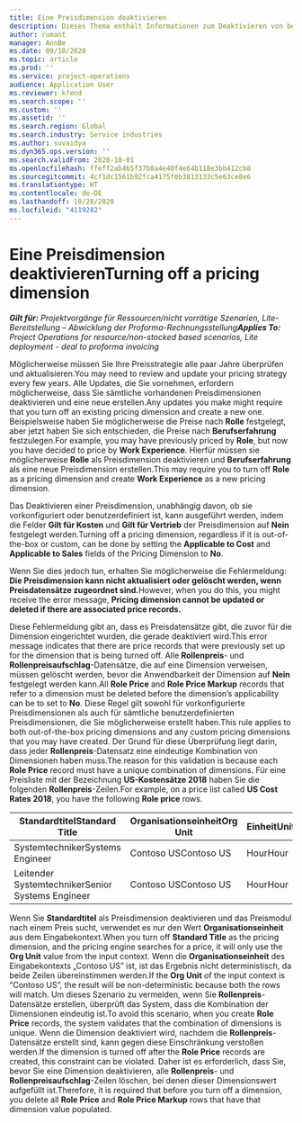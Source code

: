 ```yaml
---
title: Eine Preisdimension deaktivieren
description: Dieses Thema enthält Informationen zum Deaktivieren von benutzerdefinierten Preisdimensionen.
author: rumant
manager: AnnBe
ms.date: 09/18/2020
ms.topic: article
ms.prod: ''
ms.service: project-operations
audience: Application User
ms.reviewer: kfend
ms.search.scope: ''
ms.custom: ''
ms.assetid: ''
ms.search.region: Global
ms.search.industry: Service industries
ms.author: suvaidya
ms.dyn365.ops.version: ''
ms.search.validFrom: 2020-10-01
ms.openlocfilehash: ffeff2ab465f37b8a4e40f4e64b118e3bb412cb8
ms.sourcegitcommit: 4cf1dc1561b92fca4175f0b3813133c5e63ce8e6
ms.translationtype: HT
ms.contentlocale: de-DE
ms.lasthandoff: 10/28/2020
ms.locfileid: "4119282"
---
```

# <a name="turning-off-a-pricing-dimension"></a><span data-ttu-id="23093-103">Eine Preisdimension deaktivieren</span><span class="sxs-lookup"><span data-stu-id="23093-103">Turning off a pricing dimension</span></span>

<span data-ttu-id="23093-104">_**Gilt für:** Projektvorgänge für Ressourcen/nicht vorrätige Szenarien, Lite-Bereitstellung – Abwicklung der Proforma-Rechnungsstellung_</span><span class="sxs-lookup"><span data-stu-id="23093-104">_**Applies To:** Project Operations for resource/non-stocked based scenarios, Lite deployment - deal to proforma invoicing_</span></span>

<span data-ttu-id="23093-105">Möglicherweise müssen Sie Ihre Preisstrategie alle paar Jahre überprüfen und aktualisieren.</span><span class="sxs-lookup"><span data-stu-id="23093-105">You may need to review and update your pricing strategy every few years.</span></span> <span data-ttu-id="23093-106">Alle Updates, die Sie vornehmen, erfordern möglicherweise, dass Sie sämtliche vorhandenen Preisdimensionen deaktivieren und eine neue erstellen.</span><span class="sxs-lookup"><span data-stu-id="23093-106">Any updates you make might require that you turn off an existing pricing dimension and create a new one.</span></span> <span data-ttu-id="23093-107">Beispielsweise haben Sie möglicherweise die Preise nach **Rolle** festgelegt, aber jetzt haben Sie sich entschieden, die Preise nach **Berufserfahrung** festzulegen.</span><span class="sxs-lookup"><span data-stu-id="23093-107">For example, you may have previously priced by **Role**, but now you have decided to price by **Work Experience**.</span></span> <span data-ttu-id="23093-108">Hierfür müssen sie möglicherweise **Rolle** als Preisdimension deaktivieren und **Berufserfahrung** als eine neue Preisdimension erstellen.</span><span class="sxs-lookup"><span data-stu-id="23093-108">This may require you to turn off **Role** as a pricing dimension and create **Work Experience** as a new pricing dimension.</span></span> 

<span data-ttu-id="23093-109">Das Deaktivieren einer Preisdimension, unabhängig davon, ob sie vorkonfiguriert oder benutzerdefiniert ist, kann ausgeführt werden, indem die Felder **Gilt für Kosten** und **Gilt für Vertrieb** der Preisdimension auf **Nein** festgelegt werden.</span><span class="sxs-lookup"><span data-stu-id="23093-109">Turning off a pricing dimension, regardless if it is out-of-the-box or custom, can be done by setting the **Applicable to Cost** and **Applicable to Sales** fields of the Pricing Dimension to **No**.</span></span>

<span data-ttu-id="23093-110">Wenn Sie dies jedoch tun, erhalten Sie möglicherweise die Fehlermeldung: **Die Preisdimension kann nicht aktualisiert oder gelöscht werden, wenn Preisdatensätze zugeordnet sind.**</span><span class="sxs-lookup"><span data-stu-id="23093-110">However, when you do this, you might receive the error message, **Pricing dimension cannot be updated or deleted if there are associated price records.**</span></span>

<span data-ttu-id="23093-111">Diese Fehlermeldung gibt an, dass es Preisdatensätze gibt, die zuvor für die Dimension eingerichtet wurden, die gerade deaktiviert wird.</span><span class="sxs-lookup"><span data-stu-id="23093-111">This error message indicates that there are price records that were previously set up for the dimension that is being turned off.</span></span> <span data-ttu-id="23093-112">Alle **Rollenpreis**- und **Rollenpreisaufschlag**-Datensätze, die auf eine Dimension verweisen, müssen gelöscht werden, bevor die Anwendbarkeit der Dimension auf **Nein** festgelegt werden kann.</span><span class="sxs-lookup"><span data-stu-id="23093-112">All **Role Price** and **Role Price Markup** records that refer to a dimension must be deleted before the dimension’s applicability can be to set to **No**.</span></span> <span data-ttu-id="23093-113">Diese Regel gilt sowohl für vorkonfigurierte Preisdimensionen als auch für sämtliche benutzerdefinierten Preisdimensionen, die Sie möglicherweise erstellt haben.</span><span class="sxs-lookup"><span data-stu-id="23093-113">This rule applies to both out-of-the-box pricing dimensions and any custom pricing dimensions that you may have created.</span></span> <span data-ttu-id="23093-114">Der Grund für diese Überprüfung liegt darin, dass jeder **Rollenpreis**-Datensatz eine eindeutige Kombination von Dimensionen haben muss.</span><span class="sxs-lookup"><span data-stu-id="23093-114">The reason for this validation is because each **Role Price** record must have a unique combination of dimensions.</span></span> <span data-ttu-id="23093-115">Für eine Preisliste mit der Bezeichnung **US-Kostensätze 2018** haben Sie die folgenden **Rollenpreis**-Zeilen.</span><span class="sxs-lookup"><span data-stu-id="23093-115">For example, on a price list called **US Cost Rates 2018**, you have the following **Role price** rows.</span></span> 

| <span data-ttu-id="23093-116">Standardtitel</span><span class="sxs-lookup"><span data-stu-id="23093-116">Standard Title</span></span>         | <span data-ttu-id="23093-117">Organisationseinheit</span><span class="sxs-lookup"><span data-stu-id="23093-117">Org Unit</span></span>    |<span data-ttu-id="23093-118">Einheit</span><span class="sxs-lookup"><span data-stu-id="23093-118">Unit</span></span>   |<span data-ttu-id="23093-119">Preis</span><span class="sxs-lookup"><span data-stu-id="23093-119">Price</span></span>  |<span data-ttu-id="23093-120">Währung</span><span class="sxs-lookup"><span data-stu-id="23093-120">Currency</span></span>  |
| -----------------------|-------------|-------|-------|----------|
| <span data-ttu-id="23093-121">Systemtechniker</span><span class="sxs-lookup"><span data-stu-id="23093-121">Systems Engineer</span></span>|<span data-ttu-id="23093-122">Contoso US</span><span class="sxs-lookup"><span data-stu-id="23093-122">Contoso US</span></span>|<span data-ttu-id="23093-123">Hour</span><span class="sxs-lookup"><span data-stu-id="23093-123">Hour</span></span>| <span data-ttu-id="23093-124">100</span><span class="sxs-lookup"><span data-stu-id="23093-124">100</span></span>|<span data-ttu-id="23093-125">USD</span><span class="sxs-lookup"><span data-stu-id="23093-125">USD</span></span>|
| <span data-ttu-id="23093-126">Leitender Systemtechniker</span><span class="sxs-lookup"><span data-stu-id="23093-126">Senior Systems Engineer</span></span>|<span data-ttu-id="23093-127">Contoso US</span><span class="sxs-lookup"><span data-stu-id="23093-127">Contoso US</span></span>|<span data-ttu-id="23093-128">Hour</span><span class="sxs-lookup"><span data-stu-id="23093-128">Hour</span></span>| <span data-ttu-id="23093-129">150</span><span class="sxs-lookup"><span data-stu-id="23093-129">150</span></span>| <span data-ttu-id="23093-130">USD</span><span class="sxs-lookup"><span data-stu-id="23093-130">USD</span></span>|


<span data-ttu-id="23093-131">Wenn Sie **Standardtitel** als Preisdimension deaktivieren und das Preismodul nach einem Preis sucht, verwendet es nur den Wert **Organisationseinheit** aus dem Eingabekontext.</span><span class="sxs-lookup"><span data-stu-id="23093-131">When you turn off **Standard Title** as the pricing dimension, and the pricing engine searches for a price, it will only use the **Org Unit** value from the input context.</span></span> <span data-ttu-id="23093-132">Wenn die **Organisationseinheit** des Eingabekontexts „Contoso US” ist, ist das Ergebnis nicht deterministisch, da beide Zeilen übereinstimmen werden.</span><span class="sxs-lookup"><span data-stu-id="23093-132">If the **Org Unit** of the input context is “Contoso US”, the result will be non-deterministic because both the rows will match.</span></span> <span data-ttu-id="23093-133">Um dieses Szenario zu vermeiden, wenn Sie **Rollenpreis**-Datensätze erstellen, überprüft das System, dass die Kombination der Dimensionen eindeutig ist.</span><span class="sxs-lookup"><span data-stu-id="23093-133">To avoid this scenario, when you create **Role Price** records, the system validates that the combination of dimensions is unique.</span></span> <span data-ttu-id="23093-134">Wenn die Dimension deaktiviert wird, nachdem die **Rollenpreis**-Datensätze erstellt sind, kann gegen diese Einschränkung verstoßen werden.</span><span class="sxs-lookup"><span data-stu-id="23093-134">If the dimension is turned off after the **Role Price** records are created, this constraint can be violated.</span></span> <span data-ttu-id="23093-135">Daher ist es erforderlich, dass Sie, bevor Sie eine Dimension deaktivieren, alle **Rollenpreis**- und **Rollenpreisaufschlag**-Zeilen löschen, bei denen dieser Dimensionswert aufgefüllt ist.</span><span class="sxs-lookup"><span data-stu-id="23093-135">Therefore, it is required that before you turn off a dimension, you delete all **Role Price** and **Role Price Markup** rows that have that dimension value populated.</span></span>
